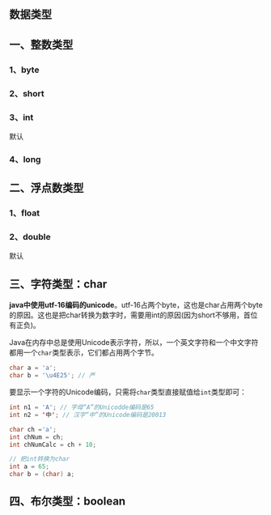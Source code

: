 ## 数据类型

## 一、整数类型

### 1、byte

### 2、short

### 3、int

默认

### 4、long



## 二、浮点数类型

### 1、float

### 2、double

默认

## 三、字符类型：char

**java中使用utf-16编码的unicode**。utf-16占两个byte，这也是char占用两个byte的原因。这也是把char转换为数字时，需要用int的原因(因为short不够用，首位有正负)。

Java在内存中总是使用Unicode表示字符，所以，一个英文字符和一个中文字符都用一个`char`类型表示，它们都占用两个字节。

```java
char a = 'a';
char b = '\u4E25'; // 严
```

要显示一个字符的Unicode编码，只需将`char`类型直接赋值给`int`类型即可：

```java
int n1 = 'A'; // 字母“A”的Unicodde编码是65
int n2 = '中'; // 汉字“中”的Unicode编码是20013

char ch ='a';
int chNum = ch;
int chNumCalc = ch + 10;

// 把int转换为char
int a = 65;
char b = (char) a;
```



## 四、布尔类型：boolean



